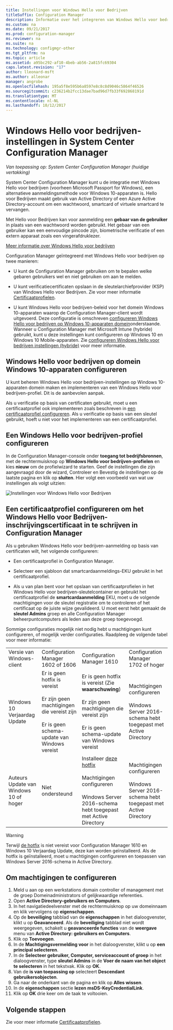 ```yaml
---
title: Instellingen voor Windows Hello voor Bedrijven
titleSuffix: Configuration Manager
description: Informatie over het integreren van Windows Hello voor bedrijven met System Center Configuration Manager.
ms.custom: na
ms.date: 09/21/2017
ms.prod: configuration-manager
ms.reviewer: na
ms.suite: na
ms.technology: configmgr-other
ms.tgt_pltfrm: na
ms.topic: article
ms.assetid: a95bc292-af10-4beb-ab56-2a815fc69304
caps.latest.revision: "17"
author: lleonard-msft
ms.author: alleonar
manager: angrobe
ms.openlocfilehash: 195a5f8e595b6a8597e8c8c8d9046c5864f46526
ms.sourcegitcommit: c236214b2fcc13dae7bad96d7fb33f692868191d
ms.translationtype: MT
ms.contentlocale: nl-NL
ms.lasthandoff: 10/12/2017
---
```

# <a name="windows-hello-for-business-settings-in-system-center-configuration-manager"></a>Windows Hello voor bedrijven-instellingen in System Center Configuration Manager

*Van toepassing op: System Center Configuration Manager (huidige vertakking)*

System Center Configuration Manager kunt u de integratie met Windows Hello voor bedrijven (voorheen Microsoft Passport for Windows), een alternatieve aanmeldingsmethode voor Windows 10-apparaten is. Hello voor Bedrijven maakt gebruik van Active Directory of een Azure Active Directory-account om een wachtwoord, smartcard of virtuele smartcard te vervangen.  

Met Hello voor Bedrijven kan voor aanmelding een **gebaar van de gebruiker** in plaats van een wachtwoord worden gebruikt. Het gebaar van een gebruiker kan een eenvoudige pincode zijn, biometrische verificatie of een extern apparaat zoals een vingerafdruklezer.

[Meer informatie over Windows Hello voor bedrijven](https://docs.microsoft.com/windows/access-protection/hello-for-business/hello-identity-verification)

 Configuration Manager geïntegreerd met Windows Hello voor bedrijven op twee manieren:  

-   U kunt de Configuration Manager gebruiken om te bepalen welke gebaren gebruikers wel en niet gebruiken om aan te melden.  

-   U kunt verificatiecertificaten opslaan in de sleutelarchiefprovider (KSP) van Windows Hello voor Bedrijven. Zie voor meer informatie [Certificaatprofielen](introduction-to-certificate-profiles.md).  

- U kunt Windows Hello voor bedrijven-beleid voor het domein Windows 10-apparaten waarop de Configuration Manager-client wordt uitgevoerd. Deze configuratie is omschreven [configureren Windows Hello voor bedrijven op Windows 10-apparaten domein](#configure-windows-hello-for-business-on-domain-joined-windows-10-devices)onderstaande. Wanneer u Configuration Manager met Microsoft Intune (hybride) gebruikt, kunt u deze instellingen kunt configureren op Windows 10 en Windows 10 Mobile-apparaten. Zie [configureren Windows Hello voor bedrijven instellingen (hybride)](../../mdm/deploy-use/windows-hello-for-business-settings.md) voor meer informatie.

## <a name="configure-windows-hello-for-business-on-domain-joined-windows-10-devices"></a>Windows Hello voor bedrijven op domein Windows 10-apparaten configureren
U kunt beheren Windows Hello voor bedrijven-instellingen op Windows 10-apparaten domein maken en implementeren van een Windows Hello voor bedrijven-profiel. Dit is de aanbevolen aanpak.


Als u verificatie op basis van certificaten gebruikt, moet u een certificaatprofiel ook implementeren zoals beschreven in [een certificaatprofiel configureren](#configure-a-certificate-profile). Als u verificatie op basis van een sleutel gebruikt, hoeft u niet voor het implementeren van een certificaatprofiel.

## <a name="configure-a-windows-hello-for-business-profile"></a>Een Windows Hello voor bedrijven-profiel configureren  

In de Configuration Manager-console onder **toegang tot bedrijfsbronnen**, met de rechtermuisknop op **Windows Hello voor bedrijven-profielen** en kies **nieuw** om de profielwizard te starten. Geef de instellingen die zijn aangevraagd door de wizard, Controleer en Bevestig de instellingen op de laatste pagina en klik op **sluiten**. Hier volgt een voorbeeld van wat uw instellingen als volgt uitzien:  

![Instellingen voor Windows Hello voor Bedrijven](../media/Hello-for-Business-settings.png)

## <a name="configure-a-certificate-profile-to-enroll-the-windows-hello-for-business-enrollment-certificate-in-configuration-manager"></a>Een certificaatprofiel configureren om het Windows Hello voor Bedrijven-inschrijvingscertificaat in te schrijven in Configuration Manager  
 Als u gebruiken Windows Hello voor bedrijven-aanmelding op basis van certificaten wilt, het volgende configureren:  

-   Een certificaatprofiel in Configuration Manager.  

-   Selecteer een sjabloon dat smartcardaanmeldings-EKU gebruikt in het certificaatprofiel.  

-   Als u van plan bent voor het opslaan van certificaatprofielen in het Windows Hello voor bedrijven-sleutelcontainer en gebruikt het certificaatprofiel de **smartcardaanmelding** EKU, moet u de volgende machtigingen voor de sleutel registratie om te controleren of het certificaat op de juiste wijze gevalideerd.
U moet eerst hebt gemaakt de **sleutel Admins** groep en alle Configuration Manager beheerpuntcomputers als leden aan deze groep toegevoegd.

Sommige configuraties mogelijk niet nodig hebt u machtigingen kunt configureren, of mogelijk verder configuraties. Raadpleeg de volgende tabel voor meer informatie:

|||||
|-|-|-|-|
|Versie van Windows-client|Configuration Manager 1602 of 1606|Configuration Manager 1610|Configuration Manager 1702 of hoger|
|Windows 10 Verjaardag Update|Er is geen hotfix is vereist<br><br>Er zijn geen machtigingen die vereist zijn<br><br>Er is geen schema-update van Windows vereist|Er is geen hotfix is vereist (Zie **waarschuwing**)<br><br>Er zijn geen machtigingen die vereist zijn<br><br>Er is geen schema-update van Windows vereist|Machtigingen configureren<br><br>Windows Server 2016-schema hebt toegepast met Active Directory|
|Auteurs Update van Windows 10 of hoger|Niet ondersteund|Installeer [deze hotfix](https://support.microsoft.com/help/4010155/update-rollup-for-system-center-configuration-manager-current-branch-v)<br><br>Machtigingen configureren<br><br>Windows Server 2016-schema hebt toegepast met Active Directory|Machtigingen configureren<br><br>Windows Server 2016-schema hebt toegepast met Active Directory|

> [!WARNING]
> Terwijl [de hotfix](https://support.microsoft.com/help/4010155/update-rollup-for-system-center-configuration-manager-current-branch-v) is niet vereist voor Configuration Manager 1610 en Windows 10 Verjaardag Update, deze kan worden geïnstalleerd.  Als de hotfix is geïnstalleerd, moet u machtigingen configureren en toepassen van Windows Server 2016-schema in Active Directory.

## <a name="to-configure-permissions"></a>Om machtigingen te configureren

1.  Meld u aan op een werkstations domain controller of management met de groep Domeinadministrators of gelijkwaardige referenties.
2.  Open **Active Directory-gebruikers en Computers**.
3.  In het navigatiedeelvenster met de rechtermuisknop op uw domeinnaam en klik vervolgens op **eigenschappen**.
4.  Op de **beveiliging** tabblad van de  *<domain name>*  **eigenschappen** in het dialoogvenster, klikt u op **Geavanceerd**. Als de **beveiliging** tabblad niet wordt weergegeven, schakelt u **geavanceerde functies** van de **weergave** menu van **Active Directory: gebruikers en Computers**.
5.  Klik op **Toevoegen**.
6.  In de **Machtigingsvermelding voor**  *<domain name>*  in het dialoogvenster, klikt u op **een principal selecteren**.
7.  In de **Selecteer gebruiker, Computer, serviceaccount of groep** in het dialoogvenster, type **sleutel Admins** in de **Voer de naam van het object te selecteren** in het tekstvak.  Klik op **OK**.
8.  Van de **is van toepassing op** selecteert **Descendant gebruikersobjecten**.
9.  Ga naar de onderkant van de pagina en klik op **Alles wissen**.
10. In de **eigenschappen** sectie **lezen msDS-KeyCredentialLink**.
11. Klik op **OK** drie keer om de taak te voltooien.


## <a name="next-steps"></a>Volgende stappen

Zie voor meer informatie [Certificaatprofielen](introduction-to-certificate-profiles.md).  




